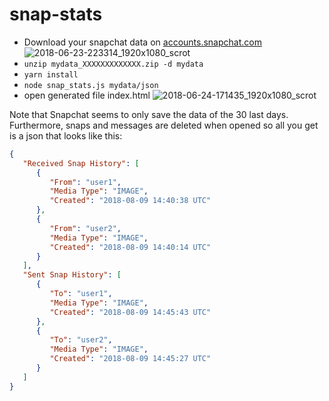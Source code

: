 # snap-stats

- Download your snapchat data on [accounts.snapchat.com](https://accounts.snapchat.com)
![2018-06-23-223314_1920x1080_scrot](https://user-images.githubusercontent.com/9092290/41813454-10120c84-7737-11e8-8c3a-ea52bf309f3b.png)
- `unzip mydata_XXXXXXXXXXXXX.zip -d mydata`
- `yarn install`
- `node snap_stats.js mydata/json`
- open generated file index.html
![2018-06-24-171435_1920x1080_scrot](https://user-images.githubusercontent.com/9092290/41820628-1a2feef4-77d5-11e8-991b-985b169c509f.png)

Note that Snapchat seems to only save the data of the 30 last days.
Furthermore, snaps and messages are deleted when opened so all you
get is a json that looks like this:

```json
{
   "Received Snap History": [
      {
         "From": "user1",
         "Media Type": "IMAGE",
         "Created": "2018-08-09 14:40:38 UTC"
      },
      {
         "From": "user2",
         "Media Type": "IMAGE",
         "Created": "2018-08-09 14:40:14 UTC"
      }
   ],
   "Sent Snap History": [
      {
         "To": "user1",
         "Media Type": "IMAGE",
         "Created": "2018-08-09 14:45:43 UTC"
      },
      {
         "To": "user2",
         "Media Type": "IMAGE",
         "Created": "2018-08-09 14:45:27 UTC"
      }
   ]
}
```
